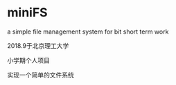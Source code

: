 # miniFS

a simple file management system for bit short term work

2018.9于北京理工大学

小学期个人项目

实现一个简单的文件系统
